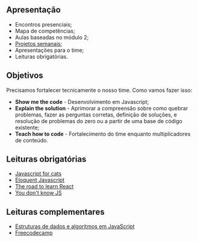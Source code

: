 ## Apresentação
- Encontros presenciais;
- Mapa de competências;
- Aulas baseadas no módulo 2;
- [Projetos semanais](https://github.com/VaiNaWeb/treinamento-de-javascript/tree/master/projetos);
- Apresentações para o time;
- Leituras obrigatórias.

## Objetivos
Precisamos fortalecer tecnicamente o nosso time. Como vamos fazer isso:

- **Show me the code** - Desenvolvimento em Javascript;
- **Explain the solution** - Aprimorar a compreensão sobre como quebrar problemas, fazer as perguntas corretas, definição de soluções, e resolução de problemas do zero ou a partir de uma base de código existente;
- **Teach how to code** - Fortalecimento do time enquanto multiplicadores de conteúdo.

## Leituras obrigatórias

- [Javascript for cats](http://jsforcats.com/)
- [Eloquent Javascript](https://github.com/braziljs/eloquente-javascript)
- [The road to learn React](https://leanpub.com/the-road-to-learn-react-portuguese)
- [You don't know JS](https://github.com/cezaraugusto/You-Dont-Know-JS)

## Leituras complementares

- [Estruturas de dados e algoritmos em JavaScript](https://www.amazon.com.br/Estruturas-Dados-Algoritmos-Javascript-Habilidades/dp/8575225537?tag=goog0ef-20&smid=A1ZZFT5FULY4LN&ascsubtag=go_726685122_54292137521_242594579893_pla-395601669085_c_)
- [Freecodecamp](https://learn.freecodecamp.org/javascript-algorithms-and-data-structures/basic-javascript/)
